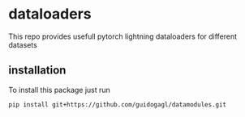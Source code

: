 # dataloaders
This repo provides usefull pytorch lightning dataloaders for different datasets 


## installation

To install this package just run

```
pip install git+https://github.com/guidogagl/datamodules.git
```